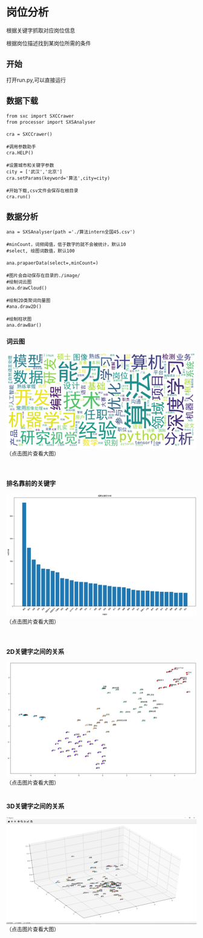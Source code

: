 # 岗位分析
根据关键字抓取对应岗位信息

根据岗位描述找到某岗位所需的条件

## 开始

打开run.py,可以直接运行


## 数据下载
```
from sxc import SXCCrawer  
from processor import SXSAnalyser

cra = SXCCrawer()

#调用参数助手
cra.HELP()

#设置城市和关键字参数
city = ['武汉','北京']
cra.setParams(keyword='算法',city=city)

#开始下载,csv文件会保存在根目录
cra.run()

```


## 数据分析

```
ana = SXSAnalyser(path ='./算法intern全国45.csv')

#minCount，词频阈值，低于数字的就不会被统计，默认10
#select, 绘图词数值，默认100

ana.prapaerData(select=,minCount=)

#图片会自动保存在目录的./image/
#绘制词云图
ana.drawCloud()

#绘制2D类聚词向量图
#ana.draw2D()

#绘制柱状图
ana.drawBar()
```


### 词云图
![image](https://github.com/prefect12/jobFinder/blob/master/image/%E7%AE%97%E6%B3%95intern%E5%85%A8%E5%9B%BD45wordCloud.jpg)
（点击图片查看大图）<br>
<br>
<br>


### 排名靠前的关键字
![image](https://github.com/prefect12/jobFinder/blob/master/image/%E7%AE%97%E6%B3%95intern%E5%85%A8%E5%9B%BD45BarChart.jpg)
（点击图片查看大图）<br>
<br>
<br>


### 2D关键字之间的关系
![image](https://github.com/prefect12/jobFinder/blob/master/image/%E7%AE%97%E6%B3%95intern%E5%85%A8%E5%9B%BD452D.jpg)
（点击图片查看大图）
<br>
<br>


### 3D关键字之间的关系
![image](https://github.com/prefect12/jobFinder/blob/master/image/%E7%AE%97%E6%B3%95intern%E5%85%A8%E5%9B%BD453D.png)
（点击图片查看大图）
